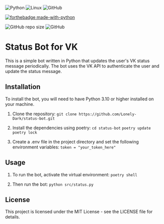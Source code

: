 ![Python](https://img.shields.io/badge/python-3670A0?style=for-the-badge&logo=python&logoColor=ffdd54)
![Linux](https://img.shields.io/badge/Linux-FCC624?style=for-the-badge&logo=linux&logoColor=black)
![GitHub](https://img.shields.io/badge/github-%23121011.svg?style=for-the-badge&logo=github&logoColor=white)

[![forthebadge made-with-python](http://ForTheBadge.com/images/badges/made-with-python.svg)](https://www.python.org/)

![GitHub repo size](https://img.shields.io/github/repo-size/Lonely-Dark/status-bot?style=flat-square)
![GitHub](https://img.shields.io/github/license/Lonely-Dark/Phoenix-Project?style=flat-square)

# Status Bot for VK
This is a simple bot written in Python that updates the user's VK status message periodically. The bot uses the VK API to authenticate the user and update the status message.

## Installation
To install the bot, you will need to have Python 3.10 or higher installed on your machine.

1. Clone the repository:
`git clone https://github.com/Lonely-Dark/status-bot.git`

2. Install the dependencies using poetry:
`cd status-bot`
`poetry update`
`poetry lock`

3. Create a .env file in the project directory and set the following environment variables:
`token = "your_token_here"`
## Usage
1. To run the bot, activate the virtual environment:
`poetry shell`

2. Then run the bot:
`python src/status.py`

## License
This project is licensed under the MIT License - see the LICENSE file for details.